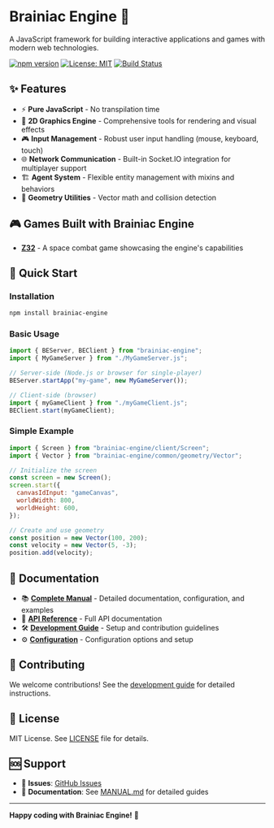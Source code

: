 # Brainiac Engine 🧠

A JavaScript framework for building interactive applications and games with modern web technologies.

[![npm version](https://img.shields.io/npm/v/brainiac-engine.svg)](https://www.npmjs.com/package/brainiac-engine)
[![License: MIT](https://img.shields.io/badge/License-MIT-yellow.svg)](https://opensource.org/licenses/MIT)
[![Build Status](https://img.shields.io/badge/build-passing-brightgreen.svg)](https://github.com/andrers52/brainiac-engine)

## ✨ Features

- ⚡ **Pure JavaScript** - No transpilation time
- 🎨 **2D Graphics Engine** - Comprehensive tools for rendering and visual effects
- 🎮 **Input Management** - Robust user input handling (mouse, keyboard, touch)
- 🌐 **Network Communication** - Built-in Socket.IO integration for multiplayer support
- 🏗️ **Agent System** - Flexible entity management with mixins and behaviors
- 📐 **Geometry Utilities** - Vector math and collision detection

## 🎮 Games Built with Brainiac Engine

- **[Z32](https://andrers52.github.io/z32/)** - A space combat game showcasing the engine's capabilities

## 🚀 Quick Start

### Installation

```bash
npm install brainiac-engine
```

### Basic Usage

```javascript
import { BEServer, BEClient } from "brainiac-engine";
import { MyGameServer } from "./MyGameServer.js";

// Server-side (Node.js or browser for single-player)
BEServer.startApp("my-game", new MyGameServer());

// Client-side (browser)
import { myGameClient } from "./myGameClient.js";
BEClient.start(myGameClient);
```

### Simple Example

```javascript
import { Screen } from "brainiac-engine/client/Screen";
import { Vector } from "brainiac-engine/common/geometry/Vector";

// Initialize the screen
const screen = new Screen();
screen.start({
  canvasIdInput: "gameCanvas",
  worldWidth: 800,
  worldHeight: 600,
});

// Create and use geometry
const position = new Vector(100, 200);
const velocity = new Vector(5, -3);
position.add(velocity);
```

## 📖 Documentation

- 📚 **[Complete Manual](docs/MANUAL.md)** - Detailed documentation, configuration, and examples
- 🎯 **[API Reference](docs/MANUAL.md#api-documentation)** - Full API documentation
- 🛠️ **[Development Guide](docs/MANUAL.md#development)** - Setup and contribution guidelines
- ⚙️ **[Configuration](docs/MANUAL.md#configuration)** - Configuration options and setup

## 🤝 Contributing

We welcome contributions! See the [development guide](docs/MANUAL.md#development) for detailed instructions.

## 📄 License

MIT License. See [LICENSE](LICENSE) file for details.

## 🆘 Support

- 🐛 **Issues**: [GitHub Issues](https://github.com/andrers52/brainiac-engine/issues)
- 📖 **Documentation**: See [MANUAL.md](docs/MANUAL.md) for detailed guides

---

**Happy coding with Brainiac Engine!** 🚀
